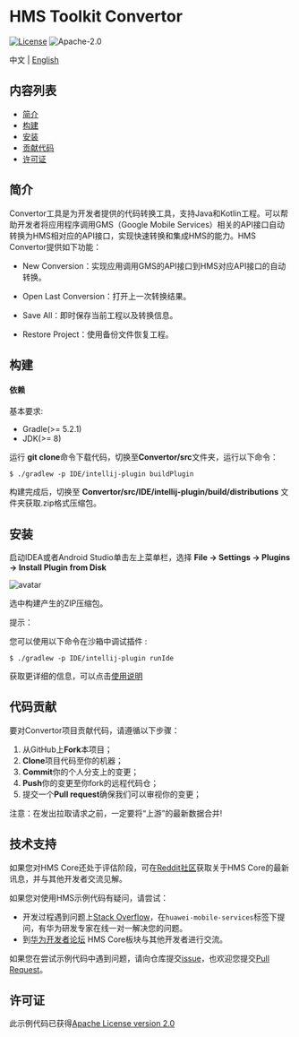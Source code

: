 # HMS Toolkit Convertor

[![License](https://img.shields.io/badge/Docs-hmsguides-brightgreen)](https://developer.huawei.com/consumer/cn/doc/development/Tools-Guides/overview-0000001050060881) ![Apache-2.0](https://img.shields.io/badge/license-Apache-blue)

中文 | [English](https://github.com/HMS-Core/hms-toolkit-convertor)

## 内容列表

 * [简介](#简介)
 * [构建](#构建)
 * [安装](#安装)
 * [贡献代码](#贡献代码)
 * [许可证](#许可证)

## 简介

Convertor工具是为开发者提供的代码转换工具，支持Java和Kotlin工程。可以帮助开发者将应用程序调用GMS（Google Mobile Services）相关的API接口自动转换为HMS相对应的API接口，实现快速转换和集成HMS的能力。HMS Convertor提供如下功能：

- New Conversion：实现应用调用GMS的API接口到HMS对应API接口的自动转换。

- Open Last Conversion：打开上一次转换结果。

- Save All：即时保存当前工程以及转换信息。

- Restore Project：使用备份文件恢复工程。

## 构建

#### 依赖

基本要求:

- Gradle(>= 5.2.1)
- JDK(>= 8)

运行 **git clone**命令下载代码，切换至**Convertor/src**文件夹，运行以下命令：

```shell
$ ./gradlew -p IDE/intellij-plugin buildPlugin
```

构建完成后，切换至 **Convertor/src/IDE/intellij-plugin/build/distributions** 文件夹获取.zip格式压缩包。 

## 安装

启动IDEA或者Android Studio单击左上菜单栏，选择 **File -> Settings -> Plugins -> Install Plugin from Disk**

![avatar](https://communityfile-drcn.op.hicloud.com/FileServer/getFile/cmtyPub/011/111/111/0000000000011111111.20200202174355.27600226939014491241655781001918:50510422152457:2800:B7365AA229F3984BF33549A22CB13A9D312E5FD82F0D48ADF1D0102637571B4D.png?needInitFileName=true)

选中构建产生的ZIP压缩包。

提示：

您可以使用以下命令在沙箱中调试插件 :

```shell
$ ./gradlew -p IDE/intellij-plugin runIde
```

获取更详细的信息，可以点击[使用说明](https://developer.huawei.com/consumer/cn/doc/development/Tools-Guides/overview-0000001050060881)

## 代码贡献

要对Convertor项目贡献代码，请遵循以下步骤：

  1. 从GitHub上**Fork**本项目； 
  2. **Clone**项目代码至你的机器；
  3. **Commit**你的个人分支上的变更； 
  4. **Push**你的变更至你fork的远程代码仓；
  5. 提交一个**Pull request**确保我们可以审视你的变更；

注意：在发出拉取请求之前，一定要将“上游”的最新数据合并!

## 技术支持
如果您对HMS Core还处于评估阶段，可在[Reddit社区](https://www.reddit.com/r/HuaweiDevelopers/)获取关于HMS Core的最新讯息，并与其他开发者交流见解。

如果您对使用HMS示例代码有疑问，请尝试：
- 开发过程遇到问题上[Stack Overflow](https://stackoverflow.com/questions/tagged/huawei-mobile-services)，在`huawei-mobile-services`标签下提问，有华为研发专家在线一对一解决您的问题。
- 到[华为开发者论坛](https://developer.huawei.com/consumer/cn/forum/blockdisplay?fid=18) HMS Core板块与其他开发者进行交流。

如果您在尝试示例代码中遇到问题，请向仓库提交[issue](https://github.com/HMS-Core/hms-toolkit-convertor/issues)，也欢迎您提交[Pull Request](https://github.com/HMS-Core/hms-toolkit-convertor/pulls)。

## 许可证

此示例代码已获得[Apache License version 2.0](https://github.com/HMS-Core/hms-toolkit-convertor/blob/master/LICENSE)
